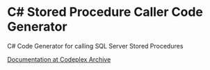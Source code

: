 # C# Stored Procedure Caller Code Generator
C# Code Generator for calling SQL Server Stored Procedures

[Documentation at Codeplex Archive](https://codeplexarchive.org/project/spcaller)
